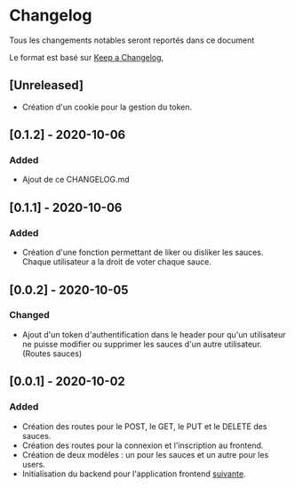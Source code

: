 # Changelog

Tous les changements notables seront reportés dans ce document

Le format est basé sur [Keep a Changelog](https://keepachangelog.com/en/1.0.0/),

## [Unreleased]

- Création d'un cookie pour la gestion du token.

## [0.1.2] - 2020-10-06

### Added

- Ajout de ce CHANGELOG.md

## [0.1.1] - 2020-10-06

### Added

- Création d'une fonction permettant de liker ou disliker les sauces. Chaque utilisateur a la droit de voter chaque sauce.

## [0.0.2] - 2020-10-05

### Changed

- Ajout d'un token d'authentification dans le header pour qu'un utilisateur ne puisse modifier ou supprimer les sauces d'un autre utilisateur. (Routes sauces)

## [0.0.1] - 2020-10-02

### Added

- Création des routes pour le POST, le GET, le PUT et le DELETE des sauces.
- Création des routes pour la connexion et l'inscription au frontend.
- Création de deux modèles : un pour les sauces et un autre pour les users.
- Initialisation du backend pour l'application frontend [suivante](https://github.com/OpenClassrooms-Student-Center/dwj-projet6).

